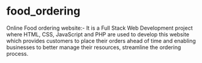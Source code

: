 # food_ordering
Online Food ordering website:- 
It is a Full Stack Web Development project where HTML, CSS, JavaScript and PHP are used to develop this website which provides customers to place their orders ahead of time and enabling businesses to better manage their resources, streamline the ordering process.
